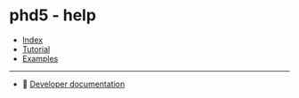 # phd5 - help

- [Index](index.md)
- [Tutorial](tutorial.md)
- [Examples](examples.md)

---

- :orange_book: [Developer documentation](https://git.hrzg.de/dmstr/docs-phd5/blob/master/developer/README.md)
